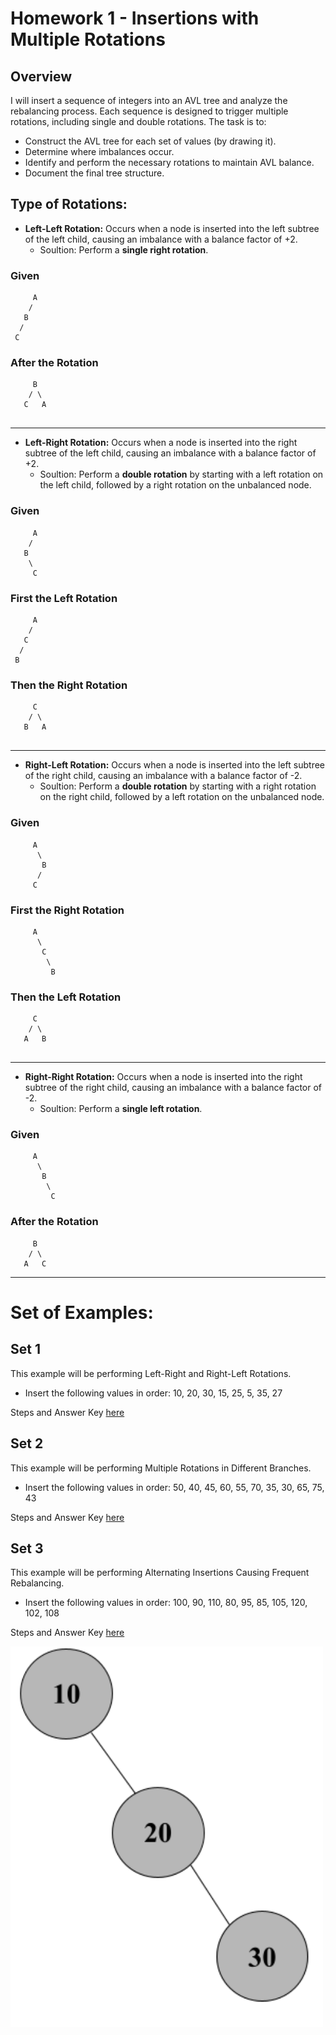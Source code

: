 # Homework 1 - Insertions with Multiple Rotations

## Overview
I will insert a sequence of integers into an AVL tree and analyze the rebalancing process. Each sequence is 
designed to trigger multiple rotations, including single and double rotations. The task is to:

- Construct the AVL tree for each set of values (by drawing it).
- Determine where imbalances occur.
- Identify and perform the necessary rotations to maintain AVL balance.
- Document the final tree structure.

## Type of Rotations:

- **Left-Left Rotation:** Occurs when a node is inserted into the left subtree of the left child, 
causing an imbalance with a balance factor of +2.
  - Soultion: Perform a **single right rotation**.

### Given
```plaintext
     A
    /
   B
  /
 C 
```
### After the Rotation
```plaintext
     B
    / \
   C   A
  
```
-----------------------------------------------------------------------------------

- **Left-Right Rotation:** Occurs when a node is inserted into the right subtree of the left child, 
causing an imbalance with a balance factor of +2.
  - Soultion: Perform a **double rotation** by starting with a left rotation 
on the left child, followed by a right rotation on the unbalanced node.

### Given
```plaintext
     A
    /
   B
    \
     C 
```
### First the Left Rotation
```plaintext
     A
    /
   C
  /
 B 
```

### Then the Right Rotation
```plaintext
     C
    / \
   B   A
  
```
------------------------------------------------------------------------------------

- **Right-Left Rotation:** Occurs when a node is inserted into the left subtree of the right child, 
causing an imbalance with a balance factor of -2.
  - Soultion: Perform a **double rotation** by starting with a right rotation 
on the right child, followed by a left rotation on the unbalanced node.

### Given
```plaintext
     A
      \
       B
      /
     C 
```

### First the Right Rotation
```plaintext
     A
      \
       C
        \
         B
```

### Then the Left Rotation
```plaintext
     C
    / \
   A   B
  
```
------------------------------------------------------------------------------------

- **Right-Right Rotation:** Occurs when a node is inserted into the right subtree of the right child,
 causing an imbalance with a balance factor of -2.
  - Soultion: Perform a **single left rotation**.

 ### Given
```plaintext
     A
      \
       B
        \
         C 
```

### After the Rotation
```plaintext
     B
    / \
   A   C
```

-------------------------------------------------------------------------------------

# Set of Examples:

## Set 1
This example will be performing Left-Right and Right-Left Rotations.

- Insert the following values in order:
10, 20, 30, 15, 25, 5, 35, 27

Steps and Answer Key [here](https://github.com/aaniaahh/Algorithms/blob/main/H01/set1.md)

## Set 2
This example will be performing Multiple Rotations in Different Branches.

- Insert the following values in order:
50, 40, 45, 60, 55, 70, 35, 30, 65, 75, 43

Steps and Answer Key [here](https://github.com/aaniaahh/Algorithms/blob/main/H01/set2.md)

## Set 3
This example will be performing Alternating Insertions Causing Frequent Rebalancing.

- Insert the following values in order:
100, 90, 110, 80, 95, 85, 105, 120, 102, 108

Steps and Answer Key [here](https://github.com/aaniaahh/Algorithms/blob/main/H01/set3.md)



<img src= "./images/set11_cropped.png" width="500">

[](./images/set11_cropped.png)